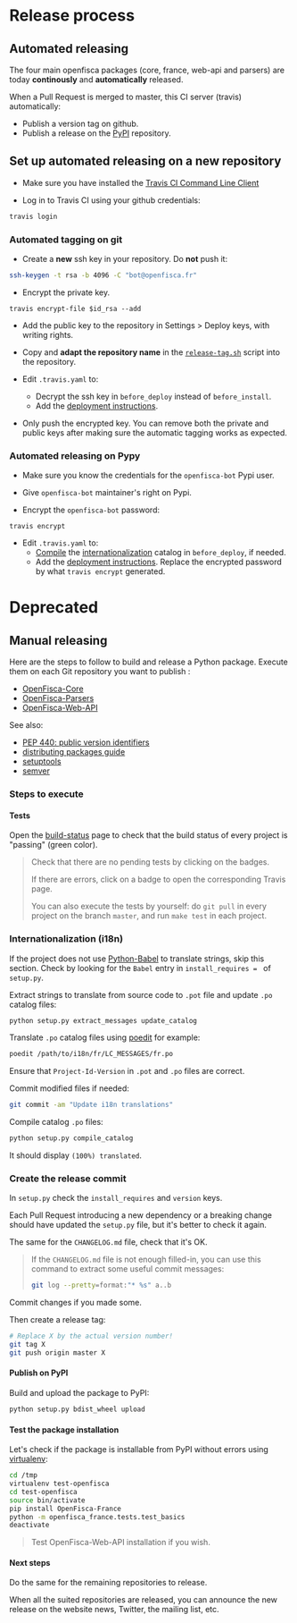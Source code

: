 # Release process

## Automated releasing

The four main openfisca packages (core, france, web-api and parsers) are today **continously** and **automatically** released.

When a Pull Request is merged to master, this CI server (travis) automatically:

- Publish a version tag on github.
- Publish a release on the [PyPI](https://pypi.python.org/pypi) repository.


## Set up automated releasing on a new repository

* Make sure you have installed the [Travis CI Command Line Client](https://github.com/travis-ci/travis.rb)

* Log in to Travis CI using your github credentials:
```sh
travis login
```
### Automated tagging on git

* Create a **new** ssh key in your repository. Do **not** push it:
```sh
ssh-keygen -t rsa -b 4096 -C "bot@openfisca.fr"
```

* Encrypt the private key.
```
travis encrypt-file $id_rsa --add
```

* Add the public key to the repository in Settings > Deploy keys, with writing rights.

* Copy and **adapt the repository name** in the [`release-tag.sh`](https://github.com/openfisca/openfisca-france/blob/4.0.0/release-tag.sh) script into the repository.

* Edit `.travis.yaml` to:
    * Decrypt the ssh key in `before_deploy` instead of `before_install`.
    * Add the [deployment instructions](https://github.com/openfisca/openfisca-france/blob/4.0.0/.travis.yml#L19).


* Only push the encrypted key. You can remove both the private and public keys after making sure the automatic tagging works as expected.

### Automated releasing on Pypy

* Make sure you know the credentials for the `openfisca-bot` Pypi user.

* Give `openfisca-bot` maintainer's right on Pypi.

* Encrypt the `openfisca-bot` password:
```
travis encrypt
```

* Edit `.travis.yaml` to:
    * [Compile](https://github.com/openfisca/openfisca-core/blob/2.0.1/.travis.yml#L21) the [internationalization]() catalog in `before_deploy`, if needed.
    * Add the [deployment instructions](https://github.com/openfisca/openfisca-core/blob/2.0.1/.travis.yml#L30). Replace the encrypted password by what `travis encrypt` generated.


# Deprecated

## Manual releasing

Here are the steps to follow to build and release a Python package.
Execute them on each Git repository you want to publish :

* [OpenFisca-Core](https://github.com/openfisca/openfisca-core)
* [OpenFisca-Parsers](https://github.com/openfisca/openfisca-parsers)
* [OpenFisca-Web-API](https://github.com/openfisca/openfisca-web-api)

See also:

* [PEP 440: public version identifiers](http://legacy.python.org/dev/peps/pep-0440/#public-version-identifiers)
* [distributing packages guide](https://python-packaging-user-guide.readthedocs.org/en/latest/distributing.html)
* [setuptools](https://pythonhosted.org/setuptools/setuptools.html)
* [semver](http://semver.org/)

### Steps to execute

#### Tests

Open the [build-status](http://www.openfisca.fr/build-status) page to check that the build status of every project is "passing" (green color).

> Check that there are no pending tests by clicking on the badges.
>
> If there are errors, click on a badge to open the corresponding Travis page.
>
> You can also execute the tests by yourself: do `git pull` in every project on the branch `master`, and run `make test` in each project.

### Internationalization (i18n)

If the project does not use [Python-Babel](http://babel.pocoo.org/) to translate strings, skip this section. Check by looking for the `Babel` entry in `install_requires = ` of `setup.py`.

Extract strings to translate from source code to `.pot` file and update `.po` catalog files:

```bash
python setup.py extract_messages update_catalog
```

Translate `.po` catalog files using [poedit](https://poedit.net/) for example:

```bash
poedit /path/to/i18n/fr/LC_MESSAGES/fr.po
```

Ensure that `Project-Id-Version` in `.pot` and `.po` files are correct.

Commit modified files if needed:

```bash
git commit -am "Update i18n translations"
```

Compile catalog `.po` files:

```bash
python setup.py compile_catalog
```

It should display `(100%) translated`.

### Create the release commit

In `setup.py` check the `install_requires` and `version` keys.

Each Pull Request introducing a new dependency or a breaking change should have updated the `setup.py` file, but it's better to check it again.

The same for the `CHANGELOG.md` file, check that it's OK.

> If the `CHANGELOG.md` file is not enough filled-in, you can use this command to extract some useful commit messages:
> ```bash
> git log --pretty=format:"* %s" a..b
> ```

Commit changes if you made some.

Then create a release tag:

```bash
# Replace X by the actual version number!
git tag X
git push origin master X
```

#### Publish on PyPI

Build and upload the package to PyPI:

```bash
python setup.py bdist_wheel upload
```

#### Test the package installation

Let's check if the package is installable from PyPI without errors
using [virtualenv](https://virtualenv.pypa.io/en/latest/):

```bash
cd /tmp
virtualenv test-openfisca
cd test-openfisca
source bin/activate
pip install OpenFisca-France
python -m openfisca_france.tests.test_basics
deactivate
```

> Test OpenFisca-Web-API installation if you wish.

#### Next steps

Do the same for the remaining repositories to release.

When all the suited repositories are released, you can announce the new release on the website news, Twitter, the mailing list, etc.
